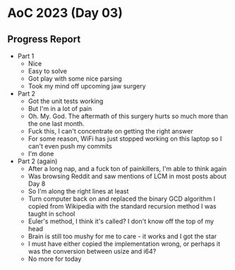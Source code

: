 # AoC 2023 (Day 03)

## Progress Report
- Part 1
  - Nice
  - Easy to solve
  - Got play with some nice parsing
  - Took my mind off upcoming jaw surgery
- Part 2
  - Got the unit tests working
  - But I'm in a lot of pain
  - Oh. My. God. The aftermath of this surgery hurts so much more than the one
    last month.
  - Fuck this, I can't concentrate on getting the right answer
  - For some reason, WiFi has just stopped working on this laptop so I can't
    even push my commits
  - I'm done
- Part 2 (again)
  - After a long nap, and a fuck ton of painkillers, I'm able to think again
  - Was browsing Reddit and saw mentions of LCM in most posts about Day 8
  - So I'm along the right lines at least
  - Turn computer back on and replaced the binary GCD algorithm I copied from
    Wikipedia with the standard recursion method I was taught in school
  - Euler's method, I think it's called? I don't know off the top of my head
  - Brain is still too mushy for me to care - it works and I got the star
  - I must have either copied the implementation wrong, or perhaps it was the
    conversion between usize and i64?
  - No more for today
